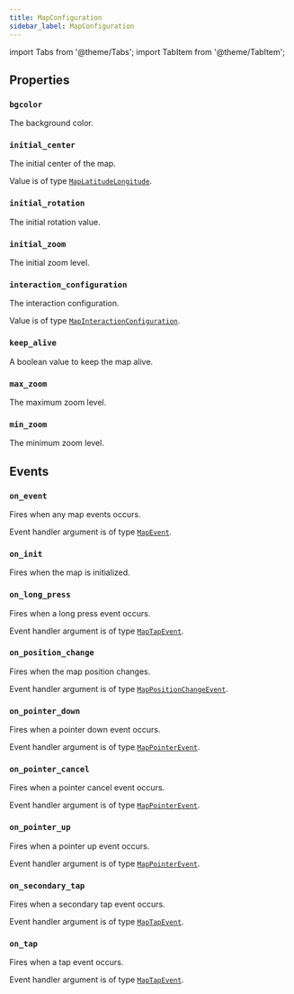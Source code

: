 ```yaml
---
title: MapConfiguration
sidebar_label: MapConfiguration
---
```


import Tabs from '@theme/Tabs';
import TabItem from '@theme/TabItem';

## Properties

### `bgcolor`

The background color.

### `initial_center`

The initial center of the map.

Value is of type [`MapLatitudeLongitude`](/docs/reference/types/maplatitudelongitude).

### `initial_rotation`

The initial rotation value.

### `initial_zoom`

The initial zoom level.

### `interaction_configuration`

The interaction configuration.

Value is of type [`MapInteractionConfiguration`](/docs/reference/types/mapinteractionconfiguration).

### `keep_alive`

A boolean value to keep the map alive.

### `max_zoom`

The maximum zoom level.

### `min_zoom`

The minimum zoom level.

## Events

### `on_event`

Fires when any map events occurs.

Event handler argument is of type [`MapEvent`](/docs/reference/types/mapevent).

### `on_init`

Fires when the map is initialized.

### `on_long_press`

Fires when a long press event occurs.

Event handler argument is of type [`MapTapEvent`](/docs/reference/types/maptapevent).

### `on_position_change`

Fires when the map position changes.

Event handler argument is of type [`MapPositionChangeEvent`](/docs/reference/types/mappositionchangeevent).

### `on_pointer_down`

Fires when a pointer down event occurs.

Event handler argument is of type [`MapPointerEvent`](/docs/reference/types/mappointerevent).

### `on_pointer_cancel`

Fires when a pointer cancel event occurs.

Event handler argument is of type [`MapPointerEvent`](/docs/reference/types/mappointerevent).

### `on_pointer_up`

Fires when a pointer up event occurs.

Event handler argument is of type [`MapPointerEvent`](/docs/reference/types/mappointerevent).

### `on_secondary_tap`

Fires when a secondary tap event occurs.

Event handler argument is of type [`MapTapEvent`](/docs/reference/types/maptapevent).

### `on_tap`

Fires when a tap event occurs.

Event handler argument is of type [`MapTapEvent`](/docs/reference/types/maptapevent).


